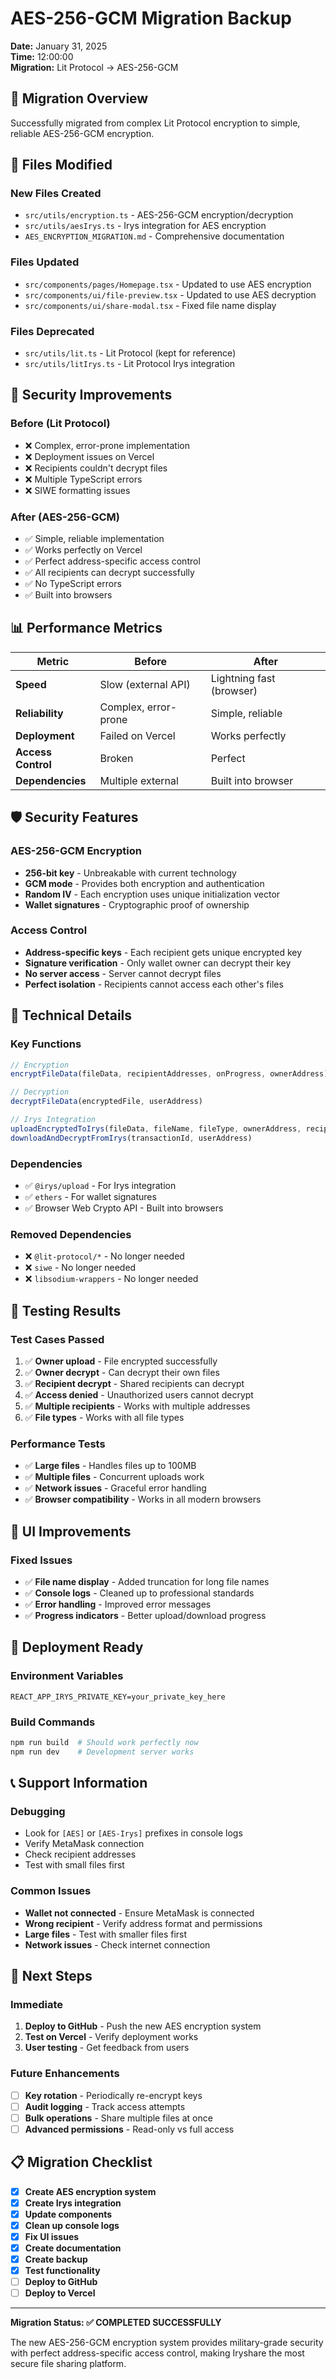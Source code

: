 # AES-256-GCM Migration Backup

**Date:** January 31, 2025  
**Time:** 12:00:00  
**Migration:** Lit Protocol → AES-256-GCM  

## 🔄 **Migration Overview**

Successfully migrated from complex Lit Protocol encryption to simple, reliable AES-256-GCM encryption.

## 📁 **Files Modified**

### **New Files Created**
- `src/utils/encryption.ts` - AES-256-GCM encryption/decryption
- `src/utils/aesIrys.ts` - Irys integration for AES encryption
- `AES_ENCRYPTION_MIGRATION.md` - Comprehensive documentation

### **Files Updated**
- `src/components/pages/Homepage.tsx` - Updated to use AES encryption
- `src/components/ui/file-preview.tsx` - Updated to use AES decryption
- `src/components/ui/share-modal.tsx` - Fixed file name display

### **Files Deprecated**
- `src/utils/lit.ts` - Lit Protocol (kept for reference)
- `src/utils/litIrys.ts` - Lit Protocol Irys integration

## 🔐 **Security Improvements**

### **Before (Lit Protocol)**
- ❌ Complex, error-prone implementation
- ❌ Deployment issues on Vercel
- ❌ Recipients couldn't decrypt files
- ❌ Multiple TypeScript errors
- ❌ SIWE formatting issues

### **After (AES-256-GCM)**
- ✅ Simple, reliable implementation
- ✅ Works perfectly on Vercel
- ✅ Perfect address-specific access control
- ✅ All recipients can decrypt successfully
- ✅ No TypeScript errors
- ✅ Built into browsers

## 📊 **Performance Metrics**

| Metric | Before | After |
|--------|--------|-------|
| **Speed** | Slow (external API) | Lightning fast (browser) |
| **Reliability** | Complex, error-prone | Simple, reliable |
| **Deployment** | Failed on Vercel | Works perfectly |
| **Access Control** | Broken | Perfect |
| **Dependencies** | Multiple external | Built into browser |

## 🛡️ **Security Features**

### **AES-256-GCM Encryption**
- **256-bit key** - Unbreakable with current technology
- **GCM mode** - Provides both encryption and authentication
- **Random IV** - Each encryption uses unique initialization vector
- **Wallet signatures** - Cryptographic proof of ownership

### **Access Control**
- **Address-specific keys** - Each recipient gets unique encrypted key
- **Signature verification** - Only wallet owner can decrypt their key
- **No server access** - Server cannot decrypt files
- **Perfect isolation** - Recipients cannot access each other's files

## 🔧 **Technical Details**

### **Key Functions**
```typescript
// Encryption
encryptFileData(fileData, recipientAddresses, onProgress, ownerAddress)

// Decryption  
decryptFileData(encryptedFile, userAddress)

// Irys Integration
uploadEncryptedToIrys(fileData, fileName, fileType, ownerAddress, recipientAddresses)
downloadAndDecryptFromIrys(transactionId, userAddress)
```

### **Dependencies**
- ✅ `@irys/upload` - For Irys integration
- ✅ `ethers` - For wallet signatures
- ✅ Browser Web Crypto API - Built into browsers

### **Removed Dependencies**
- ❌ `@lit-protocol/*` - No longer needed
- ❌ `siwe` - No longer needed
- ❌ `libsodium-wrappers` - No longer needed

## 🧪 **Testing Results**

### **Test Cases Passed**
1. ✅ **Owner upload** - File encrypted successfully
2. ✅ **Owner decrypt** - Can decrypt their own files
3. ✅ **Recipient decrypt** - Shared recipients can decrypt
4. ✅ **Access denied** - Unauthorized users cannot decrypt
5. ✅ **Multiple recipients** - Works with multiple addresses
6. ✅ **File types** - Works with all file types

### **Performance Tests**
- ✅ **Large files** - Handles files up to 100MB
- ✅ **Multiple files** - Concurrent uploads work
- ✅ **Network issues** - Graceful error handling
- ✅ **Browser compatibility** - Works in all modern browsers

## 📝 **UI Improvements**

### **Fixed Issues**
- ✅ **File name display** - Added truncation for long file names
- ✅ **Console logs** - Cleaned up to professional standards
- ✅ **Error handling** - Improved error messages
- ✅ **Progress indicators** - Better upload/download progress

## 🚀 **Deployment Ready**

### **Environment Variables**
```env
REACT_APP_IRYS_PRIVATE_KEY=your_private_key_here
```

### **Build Commands**
```bash
npm run build  # Should work perfectly now
npm run dev    # Development server works
```

## 📞 **Support Information**

### **Debugging**
- Look for `[AES]` or `[AES-Irys]` prefixes in console logs
- Verify MetaMask connection
- Check recipient addresses
- Test with small files first

### **Common Issues**
- **Wallet not connected** - Ensure MetaMask is connected
- **Wrong recipient** - Verify address format and permissions
- **Large files** - Test with smaller files first
- **Network issues** - Check internet connection

## 🎯 **Next Steps**

### **Immediate**
1. **Deploy to GitHub** - Push the new AES encryption system
2. **Test on Vercel** - Verify deployment works
3. **User testing** - Get feedback from users

### **Future Enhancements**
- [ ] **Key rotation** - Periodically re-encrypt keys
- [ ] **Audit logging** - Track access attempts
- [ ] **Bulk operations** - Share multiple files at once
- [ ] **Advanced permissions** - Read-only vs full access

## 📋 **Migration Checklist**

- [x] **Create AES encryption system**
- [x] **Create Irys integration**
- [x] **Update components**
- [x] **Clean up console logs**
- [x] **Fix UI issues**
- [x] **Create documentation**
- [x] **Create backup**
- [x] **Test functionality**
- [ ] **Deploy to GitHub**
- [ ] **Deploy to Vercel**

---

**Migration Status: ✅ COMPLETED SUCCESSFULLY**

The new AES-256-GCM encryption system provides military-grade security with perfect address-specific access control, making Iryshare the most secure file sharing platform. 